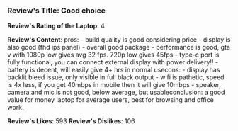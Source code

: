 ### Review's Title: Good choice

**Review's Rating of the Laptop**: 4

**Review's Content**:
pros:  - build quality is good considering price - display is also good (fhd ips panel) - overall good package - performance is good, gta v with 1080p low gives avg 32 fps. 720p low gives 45fps - type-c port is fully functional, you can connect external display with power delivery!! - battery is decent, will easily give 4+ hrs in normal usecons:  - display has backlit bleed issue, only visible in full black output - wifi is pathetic, speed is 4x less, if you get 40mbps in mobile then it will give 10mbps - speaker, camera and mic is not good, below average, but usableconclusion:  a good value for money laptop for average users, best for browsing and office work.

**Review's Likes**: 593
**Review's Dislikes**: 106
